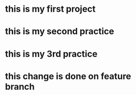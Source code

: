# this is my first project
# this is my second practice
# this is my 3rd practice
# this change is done on feature branch